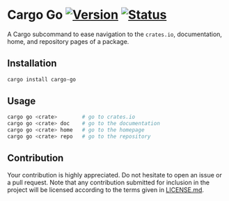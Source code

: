 # Cargo Go [![Version][version-img]][version-url] [![Status][status-img]][status-url]

A Cargo subcommand to ease navigation to the `crates.io`, documentation, home,
and repository pages of a package.

## Installation

```bash
cargo install cargo-go
```

## Usage

```bash
cargo go <crate>        # go to crates.io
cargo go <crate> doc    # go to the documentation
cargo go <crate> home   # go to the homepage
cargo go <crate> repo   # go to the repository
```

## Contribution

Your contribution is highly appreciated. Do not hesitate to open an issue or a
pull request. Note that any contribution submitted for inclusion in the project
will be licensed according to the terms given in [LICENSE.md](LICENSE.md).

[status-img]: https://travis-ci.org/IvanUkhov/cargo-go.svg?branch=master
[status-url]: https://travis-ci.org/IvanUkhov/cargo-go
[version-img]: https://img.shields.io/crates/v/cargo-go.svg
[version-url]: https://crates.io/crates/cargo-go
